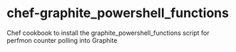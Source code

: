chef-graphite_powershell_functions
==================================

Chef cookbook to install the graphite_powershell_functions script for perfmon counter polling into Graphite
